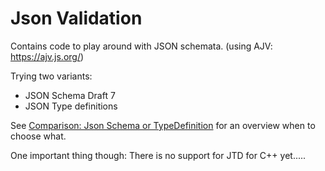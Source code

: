 # Json Validation

Contains code to play around with JSON schemata. (using AJV: https://ajv.js.org/)

Trying two variants:

* JSON Schema Draft 7
* JSON Type definitions

See [Comparison: Json Schema or TypeDefinition](https://ajv.js.org/guide/schema-language.html#comparison) for an overview when to choose what.

One important thing though: There is no support for JTD for C++ yet.....